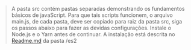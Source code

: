 
> A pasta src contém pastas separadas demonstrando os  fundamentos  básicos  de 
> javaScript. Para que tais scripts funcionem, o arquivo main.js, de cada pasta, 
> deve ser copiado para raiz da pasta src, siga os passos abaixo para  fazer as
>  devidas configurações.  Instale o  Node.js e  o Yarn  antes de  continuar. A 
> instalação está descrita no  [Readme.md](https://git.io/JJJFH) da  pasta /es2

